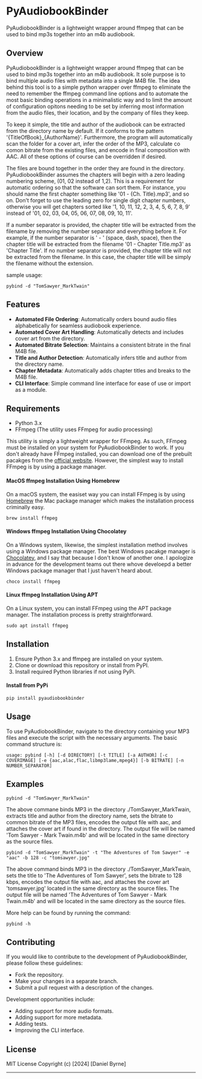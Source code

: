 PyAudiobookBinder
=================
PyAudiobookBinder is a lightweight wrapper around ffmpeg that can be used to bind mp3s together into an m4b audiobook.

## Overview
PyAudiobookBinder is a lightweight wrapper around ffmpeg that can be used to bind mp3s together into an m4b audiobook. 
It sole purpose is to bind multiple audio files with metadata into a single M4B file. The idea behind this tool is 
to a simple python wrapper over ffmpeg to eliminate the need to remember the ffmpeg command line options and to 
automate the most basic binding operations in a minimalistic way and to limit the amount of configuration opitons 
needing to be set by inferring most information from the audio files, their location, and by the company of files 
they keep.

To keep it simple, the title and author of the audiobook can be extracted from the directory name by default. If it
conforms to the pattern '{TitleOfBook}_{AuthorName}'. Furthermore, the program will automatically scan the folder 
for a cover art, infer the order of the MP3, calculate co comon bitrate from the existing files, and encode in final
composition with AAC. All of these options of course can be overridden if desired.

The files are bound together in the order they are found in the directory. PyAudiobookBinder assumes the chapters 
will begin with a zero leading numbering scheme, (01, 02 instead of 1,2). This is a requirement for automatic 
ordering so that the software can sort them. For instance, you should name the first chapter something like '01 - 
{Ch. Title}.mp3', and so on. Don't forget to use the leading zero for single digit chapter numbers, otherwise you 
will get chapters sorted like '1, 10, 11, 12, 2, 3, 4, 5, 6, 7, 8, 9' instead of '01, 02, 03, 04, 05, 06, 07, 08, 
09, 10, 11'. 

If a number separator is provided, the chapter title will be extracted from the filename by removing the number
separator and everything before it. For example, if the number separator is ' - ' (space, dash, space), then the
chapter title will be extracted from the filename '01 - Chapter Title.mp3' as 'Chapter Title'. If no number separator
is provided, the chapter title will not be extracted from the filename. In this case, the chapter title will be
simply the filename without the extension.

sample usage: 

```shell
pybind -d "TomSawyer_MarkTwain" 
```


## Features
- **Automated File Ordering**: Automatically orders bound audio files alphabetically for seamless audiobook experience.
- **Automated Cover Art Handling**: Automatically detects and includes cover art from the directory.
- **Automated Bitrate Selection**: Maintains a consistent bitrate in the final M4B file.
- **Title and Author Detection**: Automatically infers title and author from the directory name.
- **Chapter Metadata**: Automatically adds chapter titles and breaks to the M4B file.
- **CLI Interface**: Simple command line interface for ease of use or import as a module.

## Requirements
- Python 3.x
- FFmpeg (The utility uses FFmpeg for audio processing)

This utility is simply a lightweight wrapper for FFmpeg. As such, FFmpeg must be installed on your system for PyAudiobookBinder to work. If you don't already have FFmpeg installed, you can download one of the prebuilt pacakges from the [official website](https://ffmpeg.org/download.html).  However, the simplest way to install FFmpeg is by using a package manager.

#### MacOS ffmpeg Installation Using Homebrew

On a macOS system, the easiset way you can install FFmpeg is by using [Homebrew](https://brew.sh/) the Mac package manager which makes the installation process criminally easy.

``` shell
brew install ffmpeg
```

#### Windows ffmpeg Installation Using Chocolatey

On a Windows system, likewise, the simplest installation method involves using a Windows package manager.  The best Windows pacakge manager is [Chocolatey](https://chocolatey.org/), and I say that because I don't know of another one.  I apologize in advance for the development teams out there whove develoepd a better Windows package manager that I just haven't heard about.

``` shell
choco install ffmpeg
```

#### Linux ffmpeg Installation Using APT

On a Linux system, you can install FFmpeg using the APT package manager.  The installation process is pretty straightforward.

``` shell
sudo apt install ffmpeg
```

## Installation

1. Ensure Python 3.x and ffmpeg are installed on your system.
2. Clone or download this repository or install from PyPI.
3. Install required Python libraries if not using PyPi.

#### Install from PyPi

``` shell
pip install pyaudiobookbinder
```

## Usage
To use PyAudiobookBinder, navigate to the directory containing your MP3 files and execute the script with the necessary arguments. The basic command structure is:


``` shell
usage: pybind [-h] [-d DIRECTORY] [-t TITLE] [-a AUTHOR] [-c COVERIMAGE] [-e {aac,alac,flac,libmp3lame,mpeg4}] [-b BITRATE] [-n NUMBER_SEPARATOR]
```

## Examples
  
``` shell
pybind -d "TomSawyer_MarkTwain" 
```
The above commane binds MP3 in the directory ./TomSawyer_MarkTwain, extracts title and author from the directory name, 
sets the bitrate to common bitrate of the MP3 files, encodes the output file with aac, and attaches the cover art if
found in the directory. The output file will be named 'Tom Sawyer - Mark Twain.m4b' and will be located in the same
directory as the source files.

``` shell
pybind -d "TomSawyer_MarkTwain" -t "The Adventures of Tom Sawyer" -e "aac" -b 128 -c "tomsawyer.jpg"
```
The above command binds MP3 in the directory ./TomSawyer_MarkTwain, sets the title to 'The Adventures of Tom Sawyer',
sets the bitrate to 128 kbps, encodes the output file with aac, and attaches the cover art 'tomsawyer.jpg' located in
the same directory as the source files. The output file will be named 'The Adventures of Tom Sawyer - Mark Twain.m4b' and will be
located in the same directory as the source files.

More help can be found by running the command:

``` shell
pybind -h
```

## Contributing

If you would like to contribute to the development of PyAudiobookBinder, please follow these guidelines:
- Fork the repository.
- Make your changes in a separate branch.
- Submit a pull request with a description of the changes.

Development opportunities include:

- Adding support for more audio formats.
- Adding support for more metadata.
- Adding tests.
- Improving the CLI interface.

## License

MIT License Copyright (c) [2024] [Daniel Byrne]


---

